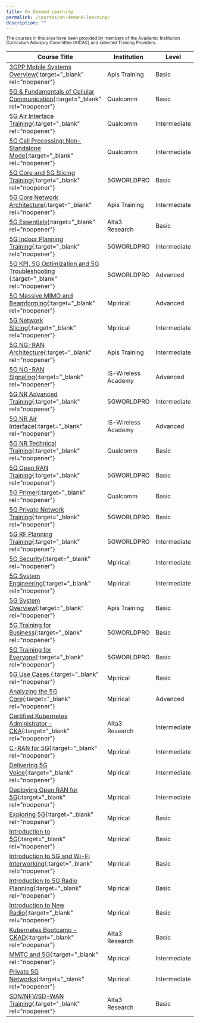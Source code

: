 ```yaml
---
title: On Demand Learning
permalink: /courses/on-demand-learning/
description: ""
---
```

<style>
	p.small {
		font-size:100%;
		line-height: 1.2;
	}
	p.big {
		font-size:100%;
		line-height: 1.2;
	}
</style>

<p style="line-height:1"><small>The courses in this area have been provided by members of the Academic Institution Curriculum Advisory Committee (AICAC) and selected Training Providers.</small></p>

|Course Title  | Institution | Level | Duration |
| - | - | - | -|
|[3GPP Mobile Systems Overview](https://apistraining.com/portfolio/3gpp-mobile-systems-overview-2-days/){:target="_blank" rel="noopener"}  | Apis Training | Basic | 11 hrs |
|[5G & Fundamentals of Cellular Communication](https://www.qualcommwirelessacademy.com/product/7573afdd){:target="_blank" rel="noopener"}  | Qualcomm | Basic | 6-8 hrs |
|[5G Air Interface Training](https://www.qualcommwirelessacademy.com/product/3c438e0e){:target="_blank" rel="noopener"}  | Qualcomm | Intermediate | 8 hrs |
|[5G Call Processing: Non-Standalone Mode](https://www.qualcommwirelessacademy.com/product/05e08732){:target="_blank" rel="noopener"}  | Qualcomm | Intermediate | 6-8 hrs |
|[5G Core and 5G Slicing Training](https://www.5gworldpro.com/5g-core-and-5g-slicing-training){:target="_blank" rel="noopener"}  | 5GWORLDPRO | Basic | 8 hrs |
|[5G Core Network Architecture](https://apistraining.com/portfolio/5g-core-network-architecture/){:target="_blank" rel="noopener"}  | Apis Training | Intermediate | 17 hrs |
|[5G Essentials](https://alta3.com/overview-5g){:target="_blank" rel="noopener"}  | Alta3 Research | Basic | 8 hrs |
|[5G Indoor Planning Training](https://www.5gworldpro.com/5g-indoor-radio-planning-training){:target="_blank" rel="noopener"}  | 5GWORLDPRO | Intermediate | 7 hrs |
|[5G KPI, 5G Optimization and 5G Troubleshooting ](https://www.5gworldpro.com/5g-kpi-5g-optimization-and-5g-troubleshooting-training/){:target="_blank" rel="noopener"}  | 5GWORLDPRO | Advanced | 9 hrs |
|[5G Massive MIMO and Beamforming](https://www.mpirical.com/courses/5g-massive-mimo-and-beamforming){:target="_blank" rel="noopener"} |Mpirical | Advanced|3 hrs |
|[5G Network Slicing](https://www.mpirical.com/courses/5g-network-slicing-updated-2022){:target="_blank" rel="noopener"} |Mpirical | Intermediate|4 hrs |
|[5G NG-RAN Architecture](https://apistraining.com/portfolio/5g-ng-ran-architecture/){:target="_blank" rel="noopener"}  | Apis Training | Intermediate | 12 hrs |
|[5G NG-RAN Signaling](https://courses.is-wireless.com/course/5g-ng-ran-signalling){:target="_blank" rel="noopener"}  | IS-Wireless Academy | Advanced | 20 hrs |
|[5G NR Advanced Training](https://www.5gworldpro.com/5g-nr-advanced){:target="_blank" rel="noopener"}  | 5GWORLDPRO | Intermediate | 8 hrs |
|[5G NR Air Interface](https://courses.is-wireless.com/course/5g-nr-air-interface){:target="_blank" rel="noopener"}  | IS-Wireless Academy | Advanced | 16 hrs |
|[5G NR Technical Training](https://www.qualcommwirelessacademy.com/product/4c7c7d74){:target="_blank" rel="noopener"}  | Qualcomm | Basic | 6-8 hrs |
|[5G Open RAN Training](https://www.5gworldpro.com/5g-open-ran-training/){:target="_blank" rel="noopener"}  | 5GWORLDPRO | Basic | 6 hrs |
|[5G Primer](https://www.qualcommwirelessacademy.com/product/4cf92937){:target="_blank" rel="noopener"}  | Qualcomm | Basic | 2-3 hrs |
|[5G Private Network Training](https://www.5gworldpro.com/5g-private-network-training/){:target="_blank" rel="noopener"}  | 5GWORLDPRO | Basic | 7 hrs |
|[5G RF Planning Training](https://www.5gworldpro.com/5g-new-radio-rf-planning-training){:target="_blank" rel="noopener"}  | 5GWORLDPRO | Intermediate | 6 hrs |
|[5G Security](https://www.mpirical.com/courses/5g-security){:target="_blank" rel="noopener"} | Mpirical | Intermediate|6 hrs |
|[5G System Engineering](https://www.mpirical.com/courses/5g-system-engineering-updated-live){:target="_blank" rel="noopener"} |Mpirical | Intermediate|12 hrs |
|[5G System Overview](https://apistraining.com/portfolio/5g-system-overview/){:target="_blank" rel="noopener"} |Apis Training | Basic|14 hrs |
|[5G Training for Business](https://www.5gworldpro.com/5g-training-for-business){:target="_blank" rel="noopener"}  | 5GWORLDPRO | Basic | 9 hrs |
|[5G Training for Everyone](https://www.5gworldpro.com/5g-training-for-everyone){:target="_blank" rel="noopener"}  | 5GWORLDPRO | Basic | 5 hrs |
|[5G Use Cases ](https://www.mpirical.com/courses/5g-use-cases){:target="_blank" rel="noopener"} |Mpirical | Basic|3 hrs |
|[Analyzing the 5G Core](https://www.mpirical.com/courses/analyzing-the-5g-core){:target="_blank" rel="noopener"} |Mpirical | Advanced|18 hrs |
|[Certified Kubernetes Administrator - CKA](https://alta3.com/overview-cka-training){:target="_blank" rel="noopener"}  | Alta3 Research | Intermediate | 30 hrs |
|[C-RAN for 5G](https://www.mpirical.com/courses/c-ran-for-5g){:target="_blank" rel="noopener"} |Mpirical | Intermediate|3 hrs |
|[Delivering 5G Voice](https://www.mpirical.com/courses/delivering-5g-voice){:target="_blank" rel="noopener"} | Mpirical | Intermediate|12 hrs |
|[Deploying Open RAN for 5G](https://www.mpirical.com/courses/deploying-open-ran-for-5g){:target="_blank" rel="noopener"} | Mpirical | Intermediate|3 hrs |
|[Exploring 5G](https://www.mpirical.com/courses/exploring-5g){:target="_blank" rel="noopener"} |Mpirical | Basic|6 hrs |
|[Introduction to 5G](https://www.mpirical.com/courses/introduction-to-5g){:target="_blank" rel="noopener"} |Mpirical | Basic|3 hrs |
|[Introduction to 5G and Wi-Fi Interworking](https://www.mpirical.com/courses/introduction-to-5g-and-wi-fi-interworking){:target="_blank" rel="noopener"} |Mpirical | Basic|3 hrs |
|[Introduction to 5G Radio Planning](https://www.mpirical.com/courses/introduction-to-5g-radio-planning){:target="_blank" rel="noopener"} |Mpirical | Basic|3 hrs |
|[Introduction to New Radio](https://www.mpirical.com/courses/introduction-to-new-radio){:target="_blank" rel="noopener"} |Mpirical | Basic|4 hrs |
|[Kubernetes Bootcamp - CKAD](https://alta3.com/overview-kubernetes-ckad){:target="_blank" rel="noopener"}  | Alta3 Research | Basic | 30 hrs |
|[MMTC and 5G](https://www.mpirical.com/courses/mmtc-and-5g){:target="_blank" rel="noopener"} | Mpirical | Intermediate|6 hrs |
|[Private 5G Networks](https://www.mpirical.com/courses/private-5g-networks){:target="_blank" rel="noopener"} | Mpirical | Intermediate|3 hrs |
|[SDN/NFV/SD-WAN Training](https://alta3.com/overview-sdn-training){:target="_blank" rel="noopener"}  | Alta3 Research | Basic | 30 hrs |